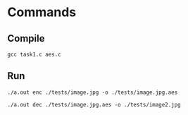 # Commands

## Compile

```terminal
gcc task1.c aes.c
```

## Run

```terminal
./a.out enc ./tests/image.jpg -o ./tests/image.jpg.aes
```

```terminal
./a.out dec ./tests/image.jpg.aes -o ./tests/image2.jpg
```
